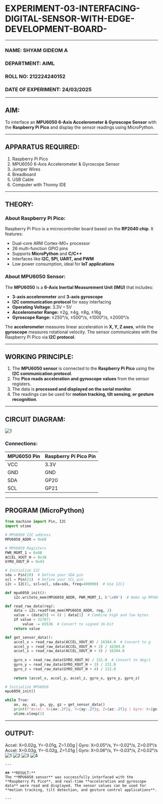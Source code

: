 # EXPERIMENT-03-INTERFACING-DIGITAL-SENSOR-WITH-EDGE-DEVELOPMENT-BOARD-

---

### **NAME: SHYAM GIDEOM A**  
### **DEPARTMENT: AIML**  
### **ROLL NO: 212224240152**  
### **DATE OF EXPERIMENT: 24/03/2025**  

---

## **AIM:**  
To interface an **MPU6050 6-Axis Accelerometer & Gyroscope Sensor** with the **Raspberry Pi Pico** and display the sensor readings using MicroPython.

---

## **APPARATUS REQUIRED:**  
1. Raspberry Pi Pico  
2. MPU6050 6-Axis Accelerometer & Gyroscope Sensor  
3. Jumper Wires  
4. Breadboard  
5. USB Cable  
6. Computer with Thonny IDE  

---

## **THEORY:**  
### **About Raspberry Pi Pico:**  
Raspberry Pi Pico is a microcontroller board based on the **RP2040 chip**. It features:  
- Dual-core ARM Cortex-M0+ processor  
- 26 multi-function GPIO pins  
- Supports **MicroPython** and **C/C++**  
- Interfaces like **I2C, SPI, UART, and PWM**  
- Low power consumption, ideal for **IoT applications**  

### **About MPU6050 Sensor:**  
The **MPU6050** is a **6-Axis Inertial Measurement Unit (IMU)** that includes:  
- **3-axis accelerometer** and **3-axis gyroscope**  
- **I2C communication protocol** for easy interfacing  
- **Operating Voltage:** 3.3V – 5V  
- **Accelerometer Range:** ±2g, ±4g, ±8g, ±16g  
- **Gyroscope Range:** ±250°/s, ±500°/s, ±1000°/s, ±2000°/s  

The **accelerometer** measures linear acceleration in **X, Y, Z axes**, while the **gyroscope** measures rotational velocity. The sensor communicates with the Raspberry Pi Pico via **I2C protocol**.

---

## **WORKING PRINCIPLE:**  
1. The **MPU6050 sensor** is connected to the **Raspberry Pi Pico** using the **I2C communication protocol**.  
2. The **Pico reads acceleration and gyroscope values** from the sensor registers.  
3. The data is **processed and displayed on the serial monitor**.  
4. The readings can be used for **motion tracking, tilt sensing, or gesture recognition**.

---

## **CIRCUIT DIAGRAM:**  
![1](https://github.com/user-attachments/assets/03bca80b-8232-4fa0-add9-54ef32487e86)



### **Connections:**  

| MPU6050 Pin | Raspberry Pi Pico Pin |
|------------|----------------------|
| VCC | 3.3V |
| GND | GND |
| SDA | GP20 |
| SCL | GP21 |

---

## **PROGRAM (MicroPython)**  
```python
from machine import Pin, I2C
import utime

# MPU6050 I2C address
MPU6050_ADDR = 0x68

# MPU6050 Registers
PWR_MGMT_1 = 0x6B
ACCEL_XOUT_H = 0x3B
GYRO_XOUT_H = 0x43

# Initialize I2C
sda = Pin(20)  # Define your SDA pin
scl = Pin(21)  # Define your SCL pin
i2c = I2C(1, scl=scl, sda=sda, freq=400000)  # Use I2C1

def mpu6050_init():
    i2c.writeto_mem(MPU6050_ADDR, PWR_MGMT_1, b'\x00')  # Wake up MPU6050

def read_raw_data(reg):
    data = i2c.readfrom_mem(MPU6050_ADDR, reg, 2)
    value = (data[0] << 8) | data[1]  # Combine high and low bytes
    if value > 32767:
        value -= 65536  # Convert to signed 16-bit
    return value

def get_sensor_data():
    accel_x = read_raw_data(ACCEL_XOUT_H) / 16384.0  # Convert to g
    accel_y = read_raw_data(ACCEL_XOUT_H + 2) / 16384.0
    accel_z = read_raw_data(ACCEL_XOUT_H + 4) / 16384.0
    
    gyro_x = read_raw_data(GYRO_XOUT_H) / 131.0  # Convert to deg/s
    gyro_y = read_raw_data(GYRO_XOUT_H + 2) / 131.0
    gyro_z = read_raw_data(GYRO_XOUT_H + 4) / 131.0
    
    return (accel_x, accel_y, accel_z, gyro_x, gyro_y, gyro_z)

# Initialize MPU6050
mpu6050_init()

while True:
    ax, ay, az, gx, gy, gz = get_sensor_data()
    print(f"Accel: X={ax:.2f}g, Y={ay:.2f}g, Z={az:.2f}g | Gyro: X={gx:.2f}°/s, Y={gy:.2f}°/s, Z={gz:.2f}°/s")
    utime.sleep(1)
```

---

## **OUTPUT:**  
Accel: X=0.02g, Y=-0.01g, Z=1.00g | Gyro: X=0.05°/s, Y=-0.02°/s, Z=0.01°/s
Accel: X=0.03g, Y=-0.02g, Z=1.01g | Gyro: X=0.06°/s, Y=-0.03°/s, Z=0.02°/s
![1](https://github.com/user-attachments/assets/f9af978c-77cc-4b67-81cf-a0cf115b4c9d)
![2](https://github.com/user-attachments/assets/c2446247-cbe3-403f-9c3d-4139c36032ac)
![3](https://github.com/user-attachments/assets/bfd0dcdd-f129-41ea-8f34-71dfdf34ee3f)
![4](https://github.com/user-attachments/assets/54650944-c420-4226-8ea5-9d1172890054)


```
---

## **RESULT:**  
The **MPU6050 sensor** was successfully interfaced with the **Raspberry Pi Pico**, and real-time **acceleration and gyroscope data** were read and displayed. The sensor values can be used for **motion tracking, tilt detection, and gesture control applications**.

---


